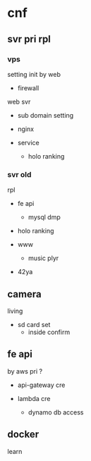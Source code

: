 
# cnf


## svr pri rpl

### vps

setting init by web
- firewall


web svr
- sub domain setting
- nginx


- service
  - holo ranking


### svr old

rpl

- fe api
  - mysql dmp

- holo ranking

- www
  - music plyr

- 42ya


## camera

living
- sd card set
  - inside confirm


## fe api

by aws pri ?
- api-gateway cre

- lambda cre
  - dynamo db access


## docker

learn



